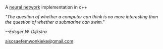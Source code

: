A [neural network](https://en.wikipedia.org/wiki/Artificial_neural_network) implementation in c++

*"The question of whether a computer can think is no more interesting than the question of whether a submarine can swim."*

*--Edsger W. Dijkstra*

aisosaefemwonkieke@gmail.com
